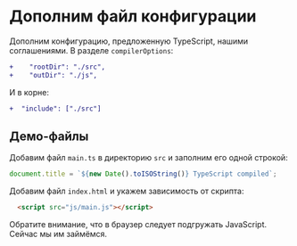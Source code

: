# Дополним файл конфигурации

Дополним конфигурацию, предложенную TypeScript, нашими соглашениями. В разделе `compilerOptions`:

```diff
+    "rootDir": "./src",
+    "outDir": "./js",
```

И в корне:

```diff
+  "include": ["./src"]
```

## Демо-файлы

Добавим файл `main.ts` в директорию `src` и заполним его одной строкой:

```typescript
document.title = `${new Date().toISOString()} TypeScript compiled`;
```

Добавим файл `index.html` и укажем зависимость от скрипта:

```html
  <script src="js/main.js"></script>
```

Обратите внимание, что в браузер следует подгружать JavaScript. Сейчас мы им займёмся.
